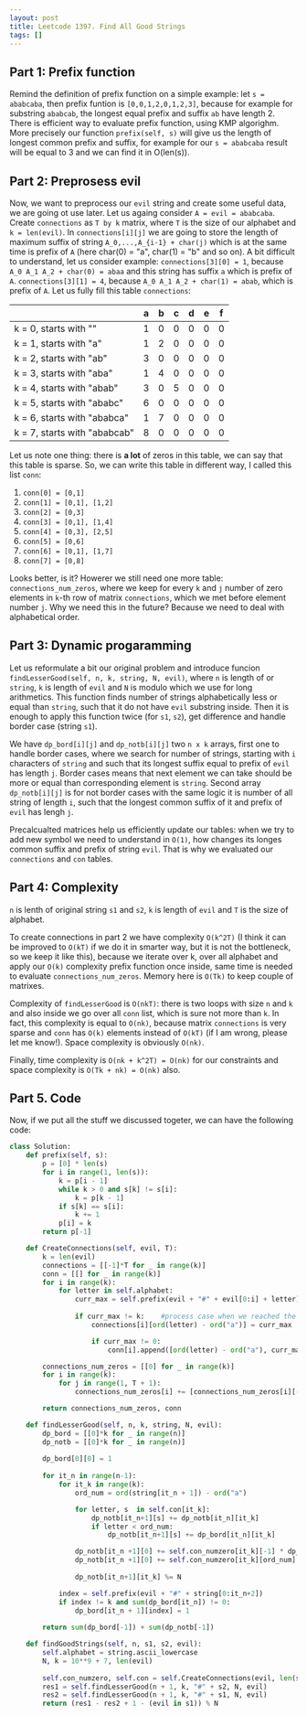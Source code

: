 ```yaml
---
layout: post
title: Leetcode 1397. Find All Good Strings
tags: []
---
```


## Part 1: Prefix function
Remind the definition of prefix function on a simple example: let `s = ababcaba`, then prefix funtion is `[0,0,1,2,0,1,2,3]`, because for example for substring `ababcab`, the longest equal prefix and suffix `ab` have length 2. There is efficient way to evaluate prefix function, using KMP algorighm. More precisely our function `prefix(self, s)` will give us the length of longest common prefix and suffix, for example for our `s = ababcaba` result will be equal to 3 and we can find it in O(len(s)).

## Part 2: Preprosess evil
Now, we want to preprocess our `evil` string and create some useful data, we are going ot use later. Let us againg consider `A = evil = ababcaba`. Create `connections` as `T by k` matrix, where `T` is the size of our alphabet and `k = len(evil)`. In `connections[i][j]` we are going to store the length of maximum suffix of string `A_0,...,A_{i-1} + char(j)` which is at the same time is prefix of `A` (here char(0) = "a", char(1) = "b" and so on). A bit difficult to understand, let us consider example: `connections[3][0] = 1`, because `A_0 A_1 A_2 + char(0) = abaa` and this string has suffix `a` which is prefix of `A`. `connections[3][1] = 4`, because  `A_0 A_1 A_2 + char(1) = abab`, which is prefix of `A`.
Let us fully fill this table `connections`:

|                              | a | b | c | d | e | f |
|------------------------------|---|---|---|---|---|---|
| k = 0, starts with ""        | 1 | 0 | 0 | 0 | 0 | 0 |
| k = 1, starts with "a"       | 1 | 2 | 0 | 0 | 0 | 0 |
| k = 2, starts with "ab"      | 3 | 0 | 0 | 0 | 0 | 0 |
| k = 3, starts with "aba"     | 1 | 4 | 0 | 0 | 0 | 0 |
| k = 4, starts with "abab"    | 3 | 0 | 5 | 0 | 0 | 0 |
| k = 5, starts with "ababc"   | 6 | 0 | 0 | 0 | 0 | 0 |
| k = 6, starts with "ababca"  | 1 | 7 | 0 | 0 | 0 | 0 |
| k = 7, starts with "ababcab" | 8 | 0 | 0 | 0 | 0 | 0 |

Let us note one thing: there is **a lot** of zeros in this table, we can say that this table is sparse. So, we can write this table in different way, I called this list `conn`:

1. `conn[0] = [0,1]`
2. `conn[1] = [0,1], [1,2]`
3. `conn[2] = [0,3]`
3. `conn[3] = [0,1], [1,4]`
3. `conn[4] = [0,3], [2,5]`
3. `conn[5] = [0,6]`
3. `conn[6] = [0,1], [1,7]`
3. `conn[7] = [0,8]`

Looks better, is it? Howerer we still need one more table: `connections_num_zeros`, where we keep for every `k` and `j` number of zero elements in `k`-th row of matrix `connections`, which we met before element number `j`. Why we need this in the future? Because we need to deal with alphabetical order. 

## Part 3: Dynamic progaramming
Let us reformulate a bit our original problem and introduce funcion `findLesserGood(self, n, k, string, N, evil)`, where `n` is length of or `string`, `k` is length of `evil` and `N` is modulo which we use for long arithmetics. This function finds number of strings alphabetically less or equal than `string`, such that it do not have `evil` substring inside. Then it is enough to apply this function twice (for `s1`, `s2`), get difference and handle border case (string `s1`). 

We have `dp_bord[i][j]` and `dp_notb[i][j]` two  `n x k` arrays, first one to handle border cases, where we search for number of strings, starting with `i` characters of `string` and such that its longest suffix equal to prefix of `evil` has length `j`. Border cases means that next element we can take should be more or equal than corresponding element is `string`.  Second array `dp_notb[i][j]` is for not border cases with the same logic it is number of all string of length `i`, such that the longest common suffix of it and prefix of `evil` has lengh `j`.

Precalcualted matrices help us efficiently update our tables: when we try to add new symbol we need to understand in `O(1)`, how changes its longes common suffix and prefix of string `evil`. That is why we evaluated our `connections` and `con` tables.

## Part 4: Complexity
`n` is lenth of original string `s1` and `s2`, `k` is length of `evil` and `T` is the size of alphabet.

To create connections in part 2 we have complexity `O(k^2T)` (I think it can be improved to `O(kT)` if we do it in smarter way, but it is not the bottleneck, so we keep it like this), because we iterate over k, over all alphabet and apply our `O(k)` complexity prefix function once inside, same time is needed to evaluate `connections_num_zeros`. Memory here is `O(Tk)` to keep couple of matrixes.

Complexity of `findLesserGood` is `O(nkT)`: there is two loops with size `n` and `k` and also inside we go over all `conn` list, which is sure not more than `k`. In fact, this complexity is equal to `O(nk)`, because matrix `connections` is very sparse and `conn` has `O(k)` elements instead of `O(kT)` (if I am wrong, please let me know!). Space complexity is obviously `O(nk)`.

Finally, time complexity is `O(nk + k^2T) = O(nk)` for our constraints and space complexity is `O(Tk + nk) = O(nk)` also.

## Part 5. Code
Now, if we put all the stuff we discussed togeter, we can have the following code:

```python
class Solution:
    def prefix(self, s):
        p = [0] * len(s)
        for i in range(1, len(s)):
            k = p[i - 1]
            while k > 0 and s[k] != s[i]: 
                k = p[k - 1]
            if s[k] == s[i]:
                k += 1
            p[i] = k
        return p[-1]

    def CreateConnections(self, evil, T):
        k = len(evil)
        connections = [[-1]*T for _ in range(k)]
        conn = [[] for _ in range(k)]
        for i in range(k):
            for letter in self.alphabet:
                curr_max = self.prefix(evil + "#" + evil[0:i] + letter)
               
                if curr_max != k:    #process case when we reached the end of evil string
                    connections[i][ord(letter) - ord("a")] = curr_max

                    if curr_max != 0:
                        conn[i].append([ord(letter) - ord("a"), curr_max])

        connections_num_zeros = [[0] for _ in range(k)]
        for i in range(k):
            for j in range(1, T + 1):
                connections_num_zeros[i] += [connections_num_zeros[i][-1] + (connections[i][j-1] == 0)]

        return connections_num_zeros, conn

    def findLesserGood(self, n, k, string, N, evil):
        dp_bord = [[0]*k for _ in range(n)]
        dp_notb = [[0]*k for _ in range(n)]
          
        dp_bord[0][0] = 1
                  
        for it_n in range(n-1):
            for it_k in range(k):
                ord_num = ord(string[it_n + 1]) - ord("a")

                for letter, s  in self.con[it_k]:
                    dp_notb[it_n+1][s] += dp_notb[it_n][it_k]
                    if letter < ord_num:
                        dp_notb[it_n+1][s] += dp_bord[it_n][it_k]

                dp_notb[it_n +1][0] += self.con_numzero[it_k][-1] * dp_notb[it_n][it_k]     
                dp_notb[it_n +1][0] += self.con_numzero[it_k][ord_num] * dp_bord[it_n][it_k]
                        
                dp_notb[it_n+1][it_k] %= N

            index = self.prefix(evil + "#" + string[0:it_n+2])
            if index != k and sum(dp_bord[it_n]) != 0:
                dp_bord[it_n + 1][index] = 1
   
        return sum(dp_bord[-1]) + sum(dp_notb[-1])

    def findGoodStrings(self, n, s1, s2, evil):
        self.alphabet = string.ascii_lowercase
        N, k = 10**9 + 7, len(evil)
      
        self.con_numzero, self.con = self.CreateConnections(evil, len(self.alphabet))
        res1 = self.findLesserGood(n + 1, k, "#" + s2, N, evil)
        res2 = self.findLesserGood(n + 1, k, "#" + s1, N, evil)
        return (res1 - res2 + 1 - (evil in s1)) % N
```
